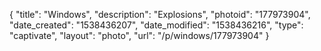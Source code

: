{
    "title": "Windows",
    "description": "Explosions",
    "photoid": "177973904",
    "date_created": "1538436207",
    "date_modified": "1538436216",
    "type": "captivate",
    "layout": "photo",
    "url": "\/p\/windows\/177973904"
}